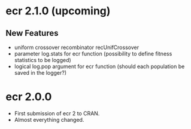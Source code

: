# ecr 2.1.0 (upcoming)

## New Features

* uniform crossover recombinator recUnifCrossover
* parameter log.stats for ecr function (possibility to define fitness statistics to be logged)
* logical log.pop argument for ecr function (should each population be saved in the logger?)

# ecr 2.0.0

* First submission of ecr 2 to CRAN.
* Almost everything changed.

